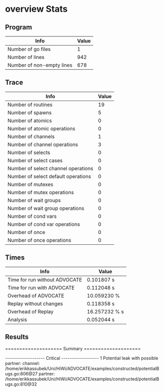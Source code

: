 # overview Stats

## Program
| Info | Value |
| - | - |
| Number of go files | 1 |
| Number of lines | 942 |
| Number of non-empty lines | 678 |


## Trace
| Info | Value |
| - | - |
| Number of routines | 19 |
| Number of spawns | 5 |
| Number of atomics | 0 |
| Number of atomic operations | 0 |
| Number of channels | 1 |
| Number of channel operations | 3 |
| Number of selects | 0 |
| Number of select cases | 0 |
| Number of select channel operations | 0 |
| Number of select default operations | 0 |
| Number of mutexes | 0 |
| Number of mutex operations | 0 |
| Number of wait groups | 0 |
| Number of wait group operations | 0 |
| Number of cond vars | 0 |
| Number of cond var operations | 0 |
| Number of once | 0| 
| Number of once operations | 0 |


## Times
| Info | Value |
| - | - |
| Time for run without ADVOCATE | 0.101807 s |
| Time for run with ADVOCATE | 0.112048 s |
| Overhead of ADVOCATE | 10.059230 % |
| Replay without changes | 0.118358 s |
| Overhead of Replay | 16.257232 % s |
| Analysis | 0.052044 s |


## Results
==================== Summary ====================

-------------------- Critical -------------------
1 Potential leak with possible partner:
	channel: /home/erikkassubek/Uni/HiWi/ADVOCATE/examples/constructed/potentialBugs.go:806@27
	partner: /home/erikkassubek/Uni/HiWi/ADVOCATE/examples/constructed/potentialBugs.go:810@32

